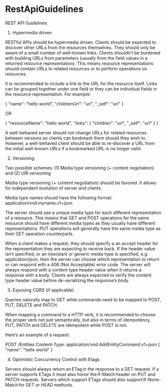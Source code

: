 # RestApiGuidelines

REST API Guidelines

1) Hypermedia driven

RESTful APIs should be hypermedia driven. Clients should be expected to discover other URLs from the resources themselves. They should only be aware of a small number of well-known links. Clients shouldn’t be burdened with building URLs from parameters (usually from the field values in a returned resource representation). This means resource representations should contain URLs to related resources or to perform operations on resources.

It is recommended to include a link to the URL for the resource itself. Links can be grouped together under one field or they can be individual fields in the resource representation. For example:

  {
      "name": "hello world",
      "childrenUrl": "url",
      "_self": "url"
  }

  OR

  {
      "resourceName": "hello world",
      "links": {
          "children": "url",
          "_self": "url"
      }
  }

A well-behaved server should not change URLs for related resources between versions so clients can bookmark them should they wish to. However, a well-behaved client should be able to re-discover a URL from the initial well-known URLs if a bookmarked URL is no longer valid.

2) Versioning

Two possible schemes: (1) Media type versioning (+ content negotiation) and (2) URI versioning

Media type versioning (+ content negotiation) should be favored. It allows for independent evolution of server and clients.

Media type names should have the following format: application/vnd.myname.v1+json

The server should use a unique media type for each different representation of a resource. This means that GET and POST operations for the same resource should have different media types as they usually have different representations. PUT operations will generally have the same media type as their GET operation counterparts.

When a client makes a request, they should specify a an accept header for the representation they are expecting to receive back. If the header value isn’t specified, or an inexistant or generic media type is specified, e.g. application/json, then the server can choose which representation to return or can respond with a 406 (Not Acceptable) error code. The server will always respond with a content type header value when it returns a response with a body. Clients are always expected to verify the content type header value before de-serializing the response’s body.

3) Exposing CQRS (if applicable)

Queries naturally map to GET while commands need to be mapped to POST, PUT, DELETE and PATCH.

When mapping a command to a HTTP verb, it is recommended to choose the proper verb not just semantically, but also in terms of idempotency. PUT, PATCH and DELETE are idempotent while POST is not.

Here’s an example of a request:

  POST /Entities
  Content-Type: application/vnd.AddEntityCommand.v1+json
  {
      "name": "hello world"
  }

4) Optimistic Concurrency Control with Etags 

Servers should always return an ETag in the response to a GET request. If a server supports ETags it must also honor the If-Match header on PUT and PATCH requests. Servers which support ETags should also support If-None-Match for GET or HEAD methods. 
